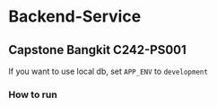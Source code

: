 # Backend-Service
## Capstone Bangkit C242-PS001

If you want to use local db, set `APP_ENV` to `development`

### How to run